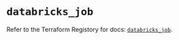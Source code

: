 # `databricks_job`

Refer to the Terraform Registory for docs: [`databricks_job`](https://registry.terraform.io/providers/databricks/databricks/1.16.0/docs/resources/job).

